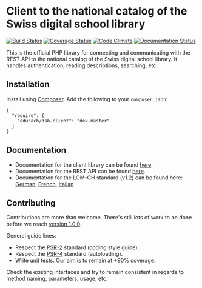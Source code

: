 Client to the national catalog of the Swiss digital school library
==================================================================

[![Build Status](https://travis-ci.org/educach/dsb-client.svg?branch=master)](https://travis-ci.org/educach/dsb-client) [![Coverage Status](https://coveralls.io/repos/educach/dsb-client/badge.svg?branch=master)](https://coveralls.io/r/educach/dsb-client?branch=master) [![Code Climate](https://codeclimate.com/github/educach/dsb-client/badges/gpa.svg)](https://codeclimate.com/github/educach/dsb-client) [![Documentation Status](https://readthedocs.org/projects/dsb-client/badge/?version=latest)](https://readthedocs.org/projects/dsb-client/?badge=latest)

This is the official PHP library for connecting and communicating with the REST API to the national catalog of the Swiss digital school library. It handles authentication, reading descriptions, searching, etc.

Installation
------------

Install using [Composer](https://getcomposer.org/). Add the following to your `composer.json`:

    {
      "require": {
        "educach/dsb-client": "dev-master"
      }
    }

Documentation
-------------

* Documentation for the client library can be found [here](http://dsb-client.readthedocs.org/en/latest/).
* Documentation for the REST API can be found [here](https://dsb-api.educa.ch/latest/doc/).
* Documentation for the LOM-CH standard (v1.2) can be found here: [German](https://dsb-api.educa.ch/lom-ch/lom-chv1.2_de.pdf), [French](https://dsb-api.educa.ch/lom-ch/lom-chv1.2_fr.pdf), [Italian](https://dsb-api.educa.ch/lom-ch/lom-chv1.2_it.pdf)

Contributing
------------

Contributions are more than welcome. There's still lots of work to be done before we reach [version 1.0.0](https://github.com/educach/dsb-client/milestones).

General guide lines:

* Respect the [PSR-2](http://www.php-fig.org/psr/psr-2/) standard (coding style guide).
* Respect the [PSR-4](http://www.php-fig.org/psr/psr-4/) standard (autoloading).
* Write unit tests. Our aim is to remain at +90% coverage.

Check the existing interfaces and try to remain consistent in regards to method naming, parameters, usage, etc.
